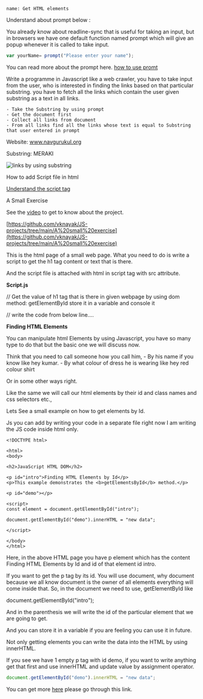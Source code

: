 ```ngMeta
name: Get HTML elements
```

Understand about prompt below :

You already know about readline-sync that is useful for taking an input, but in browsers we have one default function named prompt which will give an popup whenever it is called to take input.

```javascript
var yourName= prompt("Please enter your name");
```

You can read more about the prompt here. [how to use promt](https://www.w3schools.com/jsref/met_win_prompt.asp)

Write a programme in Javascript like a web crawler, you have to take input from the user, who is interested in finding the links based on that particular substring. you have to fetch all the links which contain the user given substring as a text in all links.

    - Take the Substring by using prompt
    - Get the document first
    - Collect all links from document
    - From all links find all the links whose text is equal to Substring that user entered in prompt

Website: www.navgurukul.org

Substring: MERAKI

![links by using substring](https://lh6.googleusercontent.com/8j7X_fFROpVQo5zZ9IH2Vnqi1lmC3hffi5cyf4WYVdZ8ORIqJ_3Dfui4_syghC5k1O8nMBSZvsOJbMWqymzpiywkNxxX3KhEVIZihOr7v3gwCkQYWmi2Q2UOy3lcR8MozeK0dift)

How to add Script file in html

[Understand the script tag](https://www.w3schools.com/tags/att_script_src.asp)

A Small Exercise

See the [video](https://drive.google.com/file/d/1pc4Q-8BxoBZg4blNdMiRoAGNY7Qr6K27/view?usp=sharing) to get to know about the project.

[https://github.com/vknayak/JS-projects/tree/main/A%20small%20exercise](https://github.com/vknayak/JS-projects/tree/main/A%20small%20exercise)

This is the html page of a small web page. What you need to do is write a script to get the h1 tag content or text that is there.

And the script file is attached with html in script tag with src attribute.

**Script.js**

// Get the value of h1 tag that is there in given webpage by using dom 
method: getElementById store it in a variable and console it
 
// write the code from below line….

**Finding HTML Elements**

You can manipulate html Elements by using Javascript, you have so many type to do that but the basic one we will discuss now.

Think that you need to call someone how you call him, 
    - By his name if you know like hey kumar.
    - By what colour of dress he is wearing like hey red colour shirt

Or in some other ways right.

Like the same we will call our html elements by their id and class names and css selectors etc.,

Lets See a small example on how to get elements by Id.

Js you can add by writing your code in a separate file right now I am writing the JS code inside html only.

```
<!DOCTYPE html>

<html>
<body>

<h2>JavaScript HTML DOM</h2>

<p id="intro">Finding HTML Elements by Id</p>
<p>This example demonstrates the <b>getElementsById</b> method.</p>

<p id="demo"></p>

<script>
const element = document.getElementById("intro");

document.getElementById("demo").innerHTML = "new data";

</script>

</body>
</html>

```

Here, in the above HTML page you have p element which has the content Finding HTML Elements by Id and id of that element id intro.

If you want to get the p tag by its id. You will use document, why document because we all know document is the owner of all elements everything will come inside that. So, in the document we need to use, getElementById like 

document.getElementById("intro");

And in the parenthesis we will write the id of the particular element that we are going to get.

And you can store it in a variable if you are feeling you can use it in future.

Not only getting elements you can write the data into the HTML by using innerHTML.

If you see we have 1 empty p tag with id demo, if you want to write anything get that first and use innerHTML and update value by assignment operator.

```javascript
document.getElementById("demo").innerHTML = "new data";
```

You can get more [here](https://www.w3schools.com/js/js_htmldom_elements.asp)
please go through  this link.






